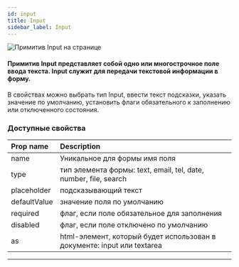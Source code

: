```yaml
---
id: input
title: Input
sidebar_label: Input
---
```


![Примитив Input на странице](https://test-upl.quarkly.io/607d3473b99fb9001fcbcc16/images/docs-new-workarea-components-primitives-input.png?v=2021-05-16T08:09:53.001Z)

#### Примитив Input представляет собой одно или многострочное поле ввода текста. Input служит для передачи текстовой информации в форму.

В свойствах можно выбрать тип Input, ввести текст подсказки, указать значение по умолчанию, установить флаги обязательного к заполнению или отключенного состояния.

### Доступные свойства

| Prop name    | Description                                                             |
| :----------- | :---------------------------------------------------------------------- |
| name         | Уникальное для формы имя поля                                           |
| type         | тип элемента формы: text, email, tel, date, number, file, search        |
| placeholder  | подсказывающий текст                                                    |
| defaultValue | значение поля по умолчанию                                              |
| required     | флаг, если поле обязательное для заполнения                             |
| disabled     | флаг, если поле отключено по умолчанию                                  |
| as           | html-элемент, который будет использован в документе: input или textarea |

---
